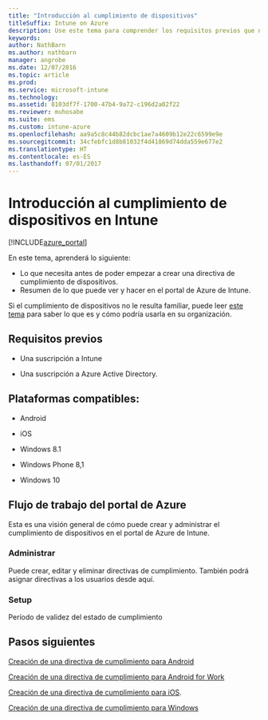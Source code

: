 ```yaml
---
title: "Introducción al cumplimiento de dispositivos"
titleSuffix: Intune on Azure
description: Use este tema para comprender los requisitos previos que necesita para crear directivas de cumplimiento en Microsoft Intune.
keywords: 
author: NathBarn
ms.author: nathbarn
manager: angrobe
ms.date: 12/07/2016
ms.topic: article
ms.prod: 
ms.service: microsoft-intune
ms.technology: 
ms.assetid: 8103df7f-1700-47b4-9a72-c196d2a02f22
ms.reviewer: muhosabe
ms.suite: ems
ms.custom: intune-azure
ms.openlocfilehash: aa9a5c8c44b82dcbc1ae7a4609b12e22c6599e9e
ms.sourcegitcommit: 34cfebfc1d8b81032f4d41869d74dda559e677e2
ms.translationtype: HT
ms.contentlocale: es-ES
ms.lasthandoff: 07/01/2017
---
```

# <a name="get-started-with-device-compliance-in-intune"></a>Introducción al cumplimiento de dispositivos en Intune


[!INCLUDE[azure_portal](./includes/azure_portal.md)]

En este tema, aprenderá lo siguiente: 

- Lo que necesita antes de poder empezar a crear una directiva de cumplimiento de dispositivos.
- Resumen de lo que puede ver y hacer en el portal de Azure de Intune. 

Si el cumplimiento de dispositivos no le resulta familiar, puede leer [este tema](device-compliance.md) para saber lo que es y cómo podría usarla en su organización.

##  <a name="pre-requisites"></a>Requisitos previos

-   Una suscripción a Intune

-   Una suscripción a Azure Active Directory.

##  <a name="supported-platforms"></a>Plataformas compatibles:

-   Android

-   iOS

-   Windows 8.1

-   Windows Phone 8,1

-   Windows 10

##  <a name="azure-portal-workflow"></a>Flujo de trabajo del portal de Azure

Esta es una visión general de cómo puede crear y administrar el cumplimiento de dispositivos en el portal de Azure de Intune.

<!---### Overview

When you choose the **Set device compliance** workload, the blade opens with an  **Overview** section that displays a summary view of your compliance policies that you have created and the status of the devices they have been applied to. If you
don’t have any policies configured yet, the overview will just include the various reports but with no data.--->

### <a name="manage"></a>Administrar

Puede crear, editar y eliminar directivas de cumplimiento. También podrá asignar directivas a los usuarios desde aquí.

<!---### Monitor

This section is a detailed view of what you see in the **Overview**. A list of all the reports are displayed in this section and you can interactively drill down through each of these reports.--->

### <a name="setup"></a>Setup

Período de validez del estado de cumplimiento

##  <a name="next-steps"></a>Pasos siguientes
[Creación de una directiva de cumplimiento para Android](compliance-policy-create-android.md)

[Creación de una directiva de cumplimiento para Android for Work](compliance-policy-create-android-for-work.md)

[Creación de una directiva de cumplimiento para iOS](compliance-policy-create-ios.md).

[Creación de una directiva de cumplimiento para Windows](compliance-policy-create-windows.md)
